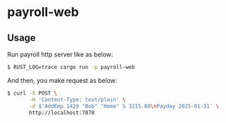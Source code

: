 # payroll-web

## Usage

Run payroll http server like as below:

```bash
$ RUST_LOG=trace cargo run -p payroll-web
```

And then, you make request as below:

```bash
$ curl -X POST \
       -H 'Content-Type: text/plain' \
	   -d $'AddEmp 1429 "Bob" "Home" S 3215.88\nPayday 2025-01-31' \
	   http://localhost:7878
```
